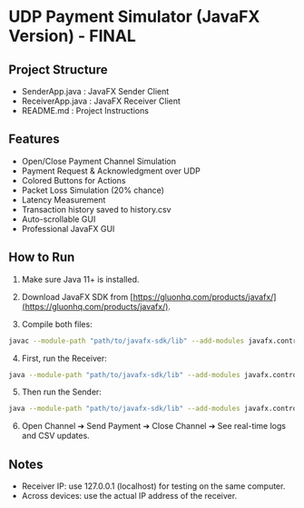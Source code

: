 # UDP Payment Simulator (JavaFX Version) - FINAL

## Project Structure
- SenderApp.java : JavaFX Sender Client
- ReceiverApp.java : JavaFX Receiver Client
- README.md : Project Instructions

## Features
- Open/Close Payment Channel Simulation
- Payment Request & Acknowledgment over UDP
- Colored Buttons for Actions
- Packet Loss Simulation (20% chance)
- Latency Measurement
- Transaction history saved to history.csv
- Auto-scrollable GUI
- Professional JavaFX GUI

## How to Run
1. Make sure Java 11+ is installed.
2. Download JavaFX SDK from [https://gluonhq.com/products/javafx/](https://gluonhq.com/products/javafx/).

3. Compile both files:
```bash
javac --module-path "path/to/javafx-sdk/lib" --add-modules javafx.controls SenderApp.java ReceiverApp.java
```

4. First, run the Receiver:
```bash
java --module-path "path/to/javafx-sdk/lib" --add-modules javafx.controls ReceiverApp
```

5. Then run the Sender:
```bash
java --module-path "path/to/javafx-sdk/lib" --add-modules javafx.controls SenderApp
```

6. Open Channel ➔ Send Payment ➔ Close Channel ➔ See real-time logs and CSV updates.

## Notes
- Receiver IP: use 127.0.0.1 (localhost) for testing on the same computer.
- Across devices: use the actual IP address of the receiver.
